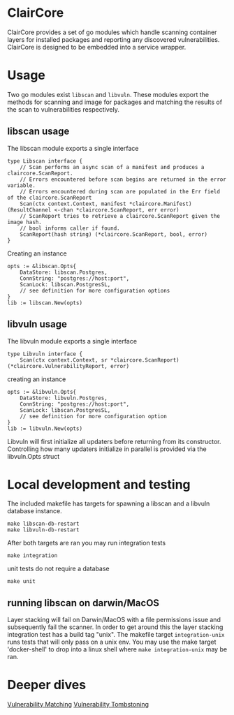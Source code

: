 # ClairCore

ClairCore provides a set of go modules which handle scanning container layers for installed packages and reporting any discovered vulnerabilities.
ClairCore is designed to be embedded into a service wrapper.

# Usage

Two go modules exist `libscan` and `libvuln`.
These modules export the methods for scanning and image for packages and matching the results of the scan to vulnerabilities respectively. 

## libscan usage

The libscan module exports a single interface
```
type Libscan interface {
	// Scan performs an async scan of a manifest and produces a claircore.ScanReport.
	// Errors encountered before scan begins are returned in the error variable.
	// Errors encountered during scan are populated in the Err field of the claircore.ScanReport
	Scan(ctx context.Context, manifest *claircore.Manifest) (ResultChannel <-chan *claircore.ScanReport, err error)
	// ScanReport tries to retrieve a claircore.ScanReport given the image hash.
	// bool informs caller if found.
	ScanReport(hash string) (*claircore.ScanReport, bool, error)
}
```
Creating an instance
```
opts := &libscan.Opts{
    DataStore: libscan.Postgres,
    ConnString: "postgres://host:port",
    ScanLock: libscan.PostgresSL,
    // see definition for more configuration options
}
lib := libscan.New(opts)
``` 

## libvuln usage

The libvuln module exports a single interface
```
type Libvuln interface {
	Scan(ctx context.Context, sr *claircore.ScanReport) (*claircore.VulnerabilityReport, error)

```
creating an instance
```
opts := &libvuln.Opts{
    DataStore: libvuln.Postgres,
    ConnString: "postgres://host:port",
    ScanLock: libscan.PostgresSL,
    // see definition for more configuration option
}
lib := libvuln.New(opts)
```
Libvuln will first initialize all updaters before returning from its constructor.
Controlling how many updaters initialize in parallel is provided via the libvuln.Opts struct

# Local development and testing

The included makefile has targets for spawning a libscan and a libvuln database instance.
```
make libscan-db-restart
make libvuln-db-restart
```

After both targets are ran you may run integration tests
```
make integration
```

unit tests do not require a database
```
make unit
```

## running libscan on darwin/MacOS

Layer stacking will fail on Darwin/MacOS with a file permissions issue and subsequently fail the scanner. 
In order to get around this the layer stacking integration test has a build tag "unix".
The makefile target `integration-unix` runs tests that will only pass on a unix env. 
You may use the make target 'docker-shell' to drop into a linux shell where `make integration-unix` may be ran.

# Deeper dives

[Vulnerability Matching](./docs/matching_vulns.md)
[Vulnerability Tombstoning](./docs/tombstoning.md)

